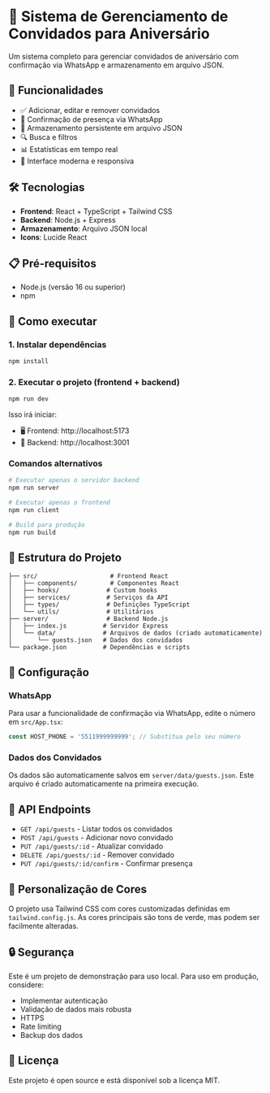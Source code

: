 # 🎂 Sistema de Gerenciamento de Convidados para Aniversário

Um sistema completo para gerenciar convidados de aniversário com confirmação via WhatsApp e armazenamento em arquivo JSON.

## 🚀 Funcionalidades

- ✅ Adicionar, editar e remover convidados
- 📱 Confirmação de presença via WhatsApp
- 💾 Armazenamento persistente em arquivo JSON
- 🔍 Busca e filtros
- 📊 Estatísticas em tempo real
- 🎨 Interface moderna e responsiva

## 🛠️ Tecnologias

- **Frontend**: React + TypeScript + Tailwind CSS
- **Backend**: Node.js + Express
- **Armazenamento**: Arquivo JSON local
- **Icons**: Lucide React

## 📋 Pré-requisitos

- Node.js (versão 16 ou superior)
- npm

## 🚀 Como executar

### 1. Instalar dependências
```bash
npm install
```

### 2. Executar o projeto (frontend + backend)
```bash
npm run dev
```

Isso irá iniciar:
- 🖥️ Frontend: http://localhost:5173
- 🔧 Backend: http://localhost:3001

### Comandos alternativos

```bash
# Executar apenas o servidor backend
npm run server

# Executar apenas o frontend
npm run client

# Build para produção
npm run build
```

## 📁 Estrutura do Projeto

```
├── src/                    # Frontend React
│   ├── components/         # Componentes React
│   ├── hooks/             # Custom hooks
│   ├── services/          # Serviços da API
│   ├── types/             # Definições TypeScript
│   └── utils/             # Utilitários
├── server/                # Backend Node.js
│   ├── index.js          # Servidor Express
│   └── data/             # Arquivos de dados (criado automaticamente)
│       └── guests.json   # Dados dos convidados
└── package.json          # Dependências e scripts
```

## 🔧 Configuração

### WhatsApp
Para usar a funcionalidade de confirmação via WhatsApp, edite o número em `src/App.tsx`:

```typescript
const HOST_PHONE = '5511999999999'; // Substitua pelo seu número
```

### Dados dos Convidados
Os dados são automaticamente salvos em `server/data/guests.json`. Este arquivo é criado automaticamente na primeira execução.

## 📝 API Endpoints

- `GET /api/guests` - Listar todos os convidados
- `POST /api/guests` - Adicionar novo convidado
- `PUT /api/guests/:id` - Atualizar convidado
- `DELETE /api/guests/:id` - Remover convidado
- `PUT /api/guests/:id/confirm` - Confirmar presença

## 🎨 Personalização de Cores

O projeto usa Tailwind CSS com cores customizadas definidas em `tailwind.config.js`. As cores principais são tons de verde, mas podem ser facilmente alteradas.

## 🔒 Segurança

Este é um projeto de demonstração para uso local. Para uso em produção, considere:
- Implementar autenticação
- Validação de dados mais robusta
- HTTPS
- Rate limiting
- Backup dos dados

## 📄 Licença

Este projeto é open source e está disponível sob a licença MIT.

